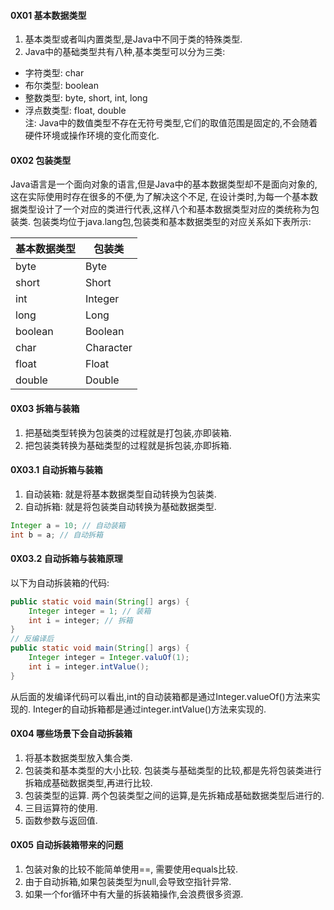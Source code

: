 #### 0X01 基本数据类型
1. 基本类型或者叫内置类型,是Java中不同于类的特殊类型.   
2. Java中的基础类型共有八种,基本类型可以分为三类:   
  - 字符类型: char
  - 布尔类型: boolean
  - 整数类型: byte, short, int, long
  - 浮点数类型: float, double  
注: Java中的数值类型不存在无符号类型,它们的取值范围是固定的,不会随着硬件环境或操作环境的变化而变化.  

#### 0X02 包装类型
Java语言是一个面向对象的语言,但是Java中的基本数据类型却不是面向对象的,这在实际使用时存在很多的不便,为了解决这个不足,
在设计类时,为每一个基本数据类型设计了一个对应的类进行代表,这样八个和基本数据类型对应的类统称为包装类.
包装类均位于java.lang包,包装类和基本数据类型的对应关系如下表所示:  

|基本数据类型|包装类|
|-----|-----|
|byte|Byte|
|short|Short|
|int|Integer|
|long|Long|
|boolean|Boolean|
|char|Character|
|float|Float|
|double|Double|  

#### 0X03 拆箱与装箱
1. 把基础类型转换为包装类的过程就是打包装,亦即装箱.
2. 把包装类转换为基础类型的过程就是拆包装,亦即拆箱.

#### 0X03.1 自动拆箱与装箱  
1. 自动装箱: 就是将基本数据类型自动转换为包装类.
2. 自动拆箱: 就是将包装类自动转换为基础数据类型.
```Java
Integer a = 10; // 自动装箱
int b = a; // 自动拆箱
```
#### 0X03.2 自动拆箱与装箱原理
以下为自动拆装箱的代码:
```java
public static void main(String[] args) {
    Integer integer = 1; // 装箱
    int i = integer; // 拆箱
}
// 反编译后
public static void main(String[] args) {
    Integer integer = Integer.valuOf(1);
    int i = integer.intValue();
}
```
从后面的发编译代码可以看出,int的自动装箱都是通过Integer.valueOf()方法来实现的.
Integer的自动拆箱都是通过integer.intValue()方法来实现的.

#### 0X04 哪些场景下会自动拆装箱
1. 将基本数据类型放入集合类.
2. 包装类和基本类型的大小比较.
包装类与基础类型的比较,都是先将包装类进行拆箱成基础数据类型,再进行比较.
3. 包装类型的运算.
两个包装类型之间的运算,是先拆箱成基础数据类型后进行的.
4. 三目运算符的使用.
5. 函数参数与返回值.

#### 0X05 自动拆装箱带来的问题
1. 包装对象的比较不能简单使用==, 需要使用equals比较.
2. 由于自动拆箱,如果包装类型为null,会导致空指针异常.
3. 如果一个for循环中有大量的拆装箱操作,会浪费很多资源.
